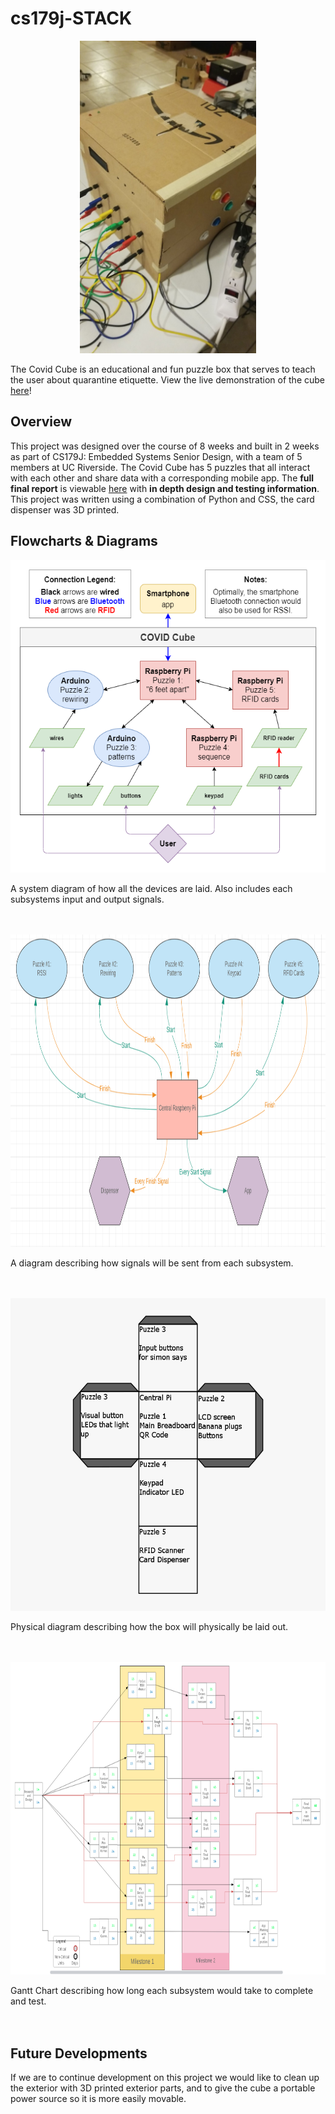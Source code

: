 # cs179j-STACK

<p align="center">
  <img height="500" src="Resources/CovidCubeHeader.jpg">
</p>

The Covid Cube is an educational and fun puzzle box that serves to teach the user about quarantine etiquette. View the live demonstration of the cube [here](https://www.youtube.com/watch?v=7beyGCJO7LQ)!

## Overview

This project was designed over the course of 8 weeks and built in 2 weeks as part of CS179J: Embedded Systems Senior Design, with a team of 5 members at UC Riverside. The Covid Cube has 5 puzzles that all interact with each other and share data with a corresponding mobile app. The **full final report** is viewable [here](resources/Final_Report.pdf) with **in depth design and testing information**. This project was written using a combination of Python and CSS, the card dispenser was 3D printed.

## Flowcharts & Diagrams

<p align="center">
  <img height="500" src="Resources/systemdiagram.png">
  <div>A system diagram of how all the devices are laid. Also includes each subsystems input and output signals.</div>
  <br>
  <br>
</p>

<p align="center">
  <img height="500" src="Resources/centraldiagram.png">
  <div>A diagram describing how signals will be sent from each subsystem.</div>
  <br>
  <br>
</p>

<p align="center">
  <img height="500" src="Resources/physicaldiagram.png">
  <div>Physical diagram describing how the box will physically be laid out.</div>
  <br>
  <br>
</p>

<p align="center">
  <img height="500" src="Resources/gantt.png">
  <div>Gantt Chart describing how long each subsystem would take to complete and test.</div>
  <br>
  <br>
</p>

## Future Developments

If we are to continue development on this project we would like to clean up the exterior with 3D printed exterior parts, and to give the cube a portable power source so it is more easily movable.
